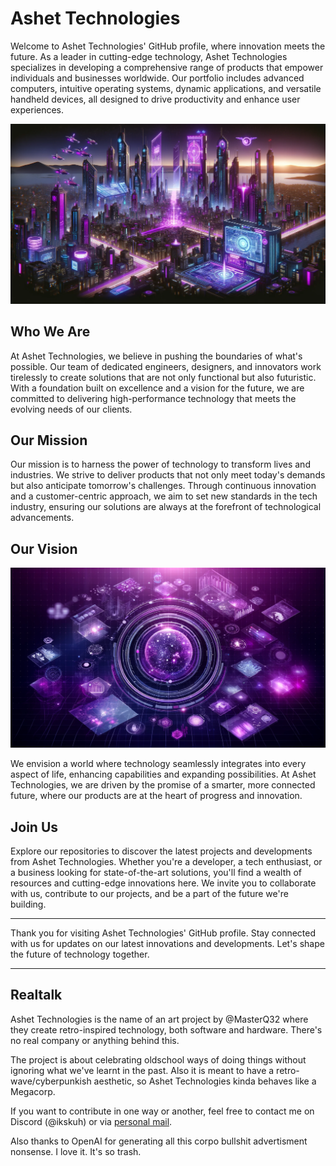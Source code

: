 # Ashet Technologies

Welcome to Ashet Technologies' GitHub profile, where innovation meets the future. As a leader in cutting-edge technology, Ashet Technologies specializes in developing a comprehensive range of products that empower individuals and businesses worldwide. Our portfolio includes advanced computers, intuitive operating systems, dynamic applications, and versatile handheld devices, all designed to drive productivity and enhance user experiences.

![A nonsensical cyberpunk cityscape which has nothing to do with the actual topic](profile/cityscape.webp)

## Who We Are
At Ashet Technologies, we believe in pushing the boundaries of what's possible. Our team of dedicated engineers, designers, and innovators work tirelessly to create solutions that are not only functional but also futuristic. With a foundation built on excellence and a vision for the future, we are committed to delivering high-performance technology that meets the evolving needs of our clients.

## Our Mission
Our mission is to harness the power of technology to transform lives and industries. We strive to deliver products that not only meet today's demands but also anticipate tomorrow's challenges. Through continuous innovation and a customer-centric approach, we aim to set new standards in the tech industry, ensuring our solutions are always at the forefront of technological advancements.

## Our Vision

![A nonsensical holographic interface that totally makes sense, according to the AI that generated it. Guess so.](profile/holo-ui.webp)

We envision a world where technology seamlessly integrates into every aspect of life, enhancing capabilities and expanding possibilities. At Ashet Technologies, we are driven by the promise of a smarter, more connected future, where our products are at the heart of progress and innovation.

## Join Us
Explore our repositories to discover the latest projects and developments from Ashet Technologies. Whether you're a developer, a tech enthusiast, or a business looking for state-of-the-art solutions, you'll find a wealth of resources and cutting-edge innovations here. We invite you to collaborate with us, contribute to our projects, and be a part of the future we're building.

---

Thank you for visiting Ashet Technologies' GitHub profile. Stay connected with us for updates on our latest innovations and developments. Let's shape the future of technology together.

---

## Realtalk

Ashet Technologies is the name of an art project by @MasterQ32 where they create retro-inspired technology, both software and hardware. There's no real company or anything behind this.

The project is about celebrating oldschool ways of doing things without ignoring what we've learnt in the past. Also it is meant to have a retro-wave/cyberpunkish aesthetic, so Ashet Technologies kinda behaves like a Megacorp.

If you want to contribute in one way or another, feel free to contact me on Discord (\@ikskuh) or via [personal mail](contact@ashet.computer).

Also thanks to OpenAI for generating all this corpo bullshit advertisment nonsense. I love it. It's so trash.
